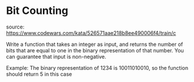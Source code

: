 # Bit Counting

source: https://www.codewars.com/kata/526571aae218b8ee490006f4/train/c

Write a function that takes an integer as input, and returns the number of bits that are equal to one in the binary representation of that number. You can guarantee that input is non-negative.

Example: The binary representation of 1234 is 10011010010, so the function should return 5 in this case